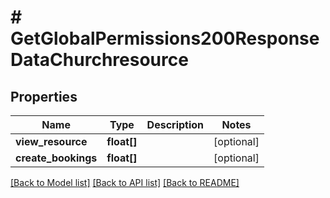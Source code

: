 # # GetGlobalPermissions200ResponseDataChurchresource

## Properties

Name | Type | Description | Notes
------------ | ------------- | ------------- | -------------
**view_resource** | **float[]** |  | [optional]
**create_bookings** | **float[]** |  | [optional]

[[Back to Model list]](../../README.md#models) [[Back to API list]](../../README.md#endpoints) [[Back to README]](../../README.md)

